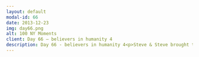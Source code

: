 ```yaml
---
layout: default
modal-id: 66
date: 2013-12-23
img: day66.png
alt: 100 NY Moments
client: Day 66 – believers in humanity 4
description: Day 66 - believers in humanity 4<p>Steve & Steve brought together the most insane group of artists this fall. For seven weeks, we had a space to reflect, grow, heal, and transform our dissatisfactions with the world into art & action. I am so grateful for that special time our worlds intersected.</p><p>A lot of people are seeking guidance on what to do about the state of affairs these days. Support, amplify, and take action with orgs that have been doing this work for years. And also consider, this is one thing C4AA inspires, that it might be your turn to lead and organize. They call it the "stepping off the curb" moment - when you are done waiting on the sidelines and choose to step into action. Every activist knows this moment for them. If you're feeling this is your time, get equipped with the tools needed for activism.</p><p>Here, watch their webinars series on "How to Win" <a href="https://artisticactivism.org/tag/c4aafundamentals" target="_blank">https://artisticactivism.org/tag/c4aafundamentals</a></p>
---
```

